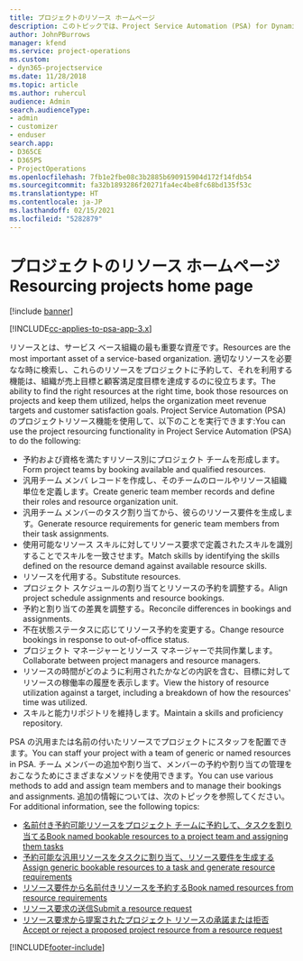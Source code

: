 ```yaml
---
title: プロジェクトのリソース ホームページ
description: このトピックでは、Project Service Automation (PSA) for Dynamics 365 のリソース管理機能について説明します。
author: JohnPBurrows
manager: kfend
ms.service: project-operations
ms.custom:
- dyn365-projectservice
ms.date: 11/28/2018
ms.topic: article
ms.author: ruhercul
audience: Admin
search.audienceType:
- admin
- customizer
- enduser
search.app:
- D365CE
- D365PS
- ProjectOperations
ms.openlocfilehash: 7fb1e2fbe08c3b2885b690915904d172f14fdb54
ms.sourcegitcommit: fa32b1893286f20271fa4ec4be8fc68bd135f53c
ms.translationtype: HT
ms.contentlocale: ja-JP
ms.lasthandoff: 02/15/2021
ms.locfileid: "5282879"
---
```

# <a name="resourcing-projects-home-page"></a><span data-ttu-id="71bb3-103">プロジェクトのリソース ホームページ</span><span class="sxs-lookup"><span data-stu-id="71bb3-103">Resourcing projects home page</span></span>

[!include [banner](../includes/psa-now-project-operations.md)]

[!INCLUDE[cc-applies-to-psa-app-3.x](../includes/cc-applies-to-psa-app-3x.md)]

<span data-ttu-id="71bb3-104">リソースとは、サービス ベース組織の最も重要な資産です。</span><span class="sxs-lookup"><span data-stu-id="71bb3-104">Resources are the most important asset of a service-based organization.</span></span> <span data-ttu-id="71bb3-105">適切なリソースを必要なな時に検索し、これらのリソースをプロジェクトに予約して、それを利用する機能は、組織が売上目標と顧客満足度目標を達成するのに役立ちます。</span><span class="sxs-lookup"><span data-stu-id="71bb3-105">The ability to find the right resources at the right time, book those resources on projects and keep them utilized, helps the organization meet revenue targets and customer satisfaction goals.</span></span> <span data-ttu-id="71bb3-106">Project Service Automation (PSA) のプロジェクトリソース機能を使用して、以下のことを実行できます:</span><span class="sxs-lookup"><span data-stu-id="71bb3-106">You can use the project resourcing functionality in Project Service Automation (PSA) to do the following:</span></span>

- <span data-ttu-id="71bb3-107">予約および資格を満たすリソース別にプロジェクト チームを形成します。</span><span class="sxs-lookup"><span data-stu-id="71bb3-107">Form project teams by booking available and qualified resources.</span></span>
- <span data-ttu-id="71bb3-108">汎用チーム メンバ レコードを作成し、そのチームのロールやリソース組織単位を定義します。</span><span class="sxs-lookup"><span data-stu-id="71bb3-108">Create generic team member records and define their roles and resource organization unit.</span></span>
- <span data-ttu-id="71bb3-109">汎用チーム メンバーのタスク割り当てから、彼らのリソース要件を生成します。</span><span class="sxs-lookup"><span data-stu-id="71bb3-109">Generate resource requirements for generic team members from their task assignments.</span></span>
- <span data-ttu-id="71bb3-110">使用可能なリソース スキルに対してリソース要求で定義されたスキルを識別することでスキルを一致させます。</span><span class="sxs-lookup"><span data-stu-id="71bb3-110">Match skills by identifying the skills defined on the resource demand against available resource skills.</span></span>
- <span data-ttu-id="71bb3-111">リソースを代用する。</span><span class="sxs-lookup"><span data-stu-id="71bb3-111">Substitute resources.</span></span>
- <span data-ttu-id="71bb3-112">プロジェクト スケジュールの割り当てとリソースの予約を調整する。</span><span class="sxs-lookup"><span data-stu-id="71bb3-112">Align project schedule assignments and resource bookings.</span></span>
- <span data-ttu-id="71bb3-113">予約と割り当ての差異を調整する。</span><span class="sxs-lookup"><span data-stu-id="71bb3-113">Reconcile differences in bookings and assignments.</span></span>
- <span data-ttu-id="71bb3-114">不在状態ステータスに応じてリソース予約を変更する。</span><span class="sxs-lookup"><span data-stu-id="71bb3-114">Change resource bookings in response to out-of-office status.</span></span>
- <span data-ttu-id="71bb3-115">プロジェクト マネージャーとリソース マネージャーで共同作業します。</span><span class="sxs-lookup"><span data-stu-id="71bb3-115">Collaborate between project managers and resource managers.</span></span>
- <span data-ttu-id="71bb3-116">リソースの時間がどのように利用されたかなどの内訳を含む、目標に対してリソースの稼働率の履歴を表示します。</span><span class="sxs-lookup"><span data-stu-id="71bb3-116">View the history of resource utilization against a target, including a breakdown of how the resources' time was utilized.</span></span>
- <span data-ttu-id="71bb3-117">スキルと能力リポジトリを維持します。</span><span class="sxs-lookup"><span data-stu-id="71bb3-117">Maintain a skills and proficiency repository.</span></span>


<span data-ttu-id="71bb3-118">PSA の汎用または名前の付いたリソースでプロジェクトにスタッフを配置できます。</span><span class="sxs-lookup"><span data-stu-id="71bb3-118">You can staff your project with a team of generic or named resources in PSA.</span></span> <span data-ttu-id="71bb3-119">チーム メンバーの追加や割り当て、メンバーの予約や割り当ての管理をおこなうためにさまざまなメソッドを使用できます。</span><span class="sxs-lookup"><span data-stu-id="71bb3-119">You can use various methods to add and assign team members and to manage their bookings and assignments.</span></span> <span data-ttu-id="71bb3-120">追加の情報については、次のトピックを参照してください。</span><span class="sxs-lookup"><span data-stu-id="71bb3-120">For additional information, see the following topics:</span></span>

- [<span data-ttu-id="71bb3-121">名前付き予約可能リソースをプロジェクト チームに予約して、タスクを割り当てる</span><span class="sxs-lookup"><span data-stu-id="71bb3-121">Book named bookable resources to a project team and assigning them tasks</span></span>](assign-named-bookable-resource.md)
- [<span data-ttu-id="71bb3-122">予約可能な汎用リソースをタスクに割り当て、リソース要件を生成する</span><span class="sxs-lookup"><span data-stu-id="71bb3-122">Assign generic bookable resources to a task and generate resource requirements</span></span>](assign-generic-bookable-resource.md)
- [<span data-ttu-id="71bb3-123">リソース要件から名前付きリソースを予約する</span><span class="sxs-lookup"><span data-stu-id="71bb3-123">Book named resources from resource requirements</span></span>](book-named-resource.md)
- [<span data-ttu-id="71bb3-124">リソース要求の送信</span><span class="sxs-lookup"><span data-stu-id="71bb3-124">Submit a resource request</span></span>](submit-resource-request.md)
- [<span data-ttu-id="71bb3-125">リソース要求から提案されたプロジェクト リソースの承諾または拒否</span><span class="sxs-lookup"><span data-stu-id="71bb3-125">Accept or reject a proposed project resource from a resource request</span></span>](accept-reject-proposed-resource.md)


[!INCLUDE[footer-include](../includes/footer-banner.md)]